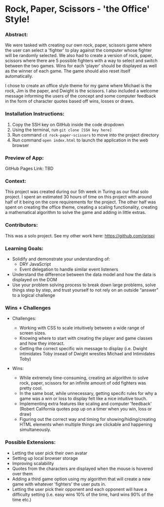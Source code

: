 # Rock, Paper, Scissors - 'the Office' Style!
### Abstract:
We were tasked with creating our own rock, paper, scissors game where the user can select a 'fighter' to play against the computer whose fighter will be randomly selected. We also had to create a version of rock, paper, scissors where there are 5 possible fighters with a way to select and switch between the two games. Wins for each 'player' should be displayed as well as the winner of each game. The game should also reset itself automatically.

I chose to create an office style theme for my game where Michael is the rock, Jim is the paper, and Dwight is the scissors. I also included a welcome message informing the users of the concept and some computer feedback in the form of character quotes based off wins, losses or draws.

### Installation Instructions:
1. Copy the SSH key on GitHub inside the code dropdown
1. Using the terminal, run `git clone [SSH key here]`
1. Run command `cd rock-paper-scissors` to move into the project directory
1. Run command `open index.html` to launch the application in the web browser

### Preview of App:
GitHub Pages Link: TBD

### Context:
This project was created during our 5th week in Turing as our final solo project. I spent an estimated 30 hours of time on this project with around half of it being on the core requirements for the project. The other half was spent on creating the office theme, creating a scaling functionality, creating a mathematical algorithm to solve the game and adding in little extras.

### Contributors:
This was a solo project. See my other work here: https://github.com/qrispi

### Learning Goals:
- Solidify and demonstrate your understanding of:
  - DRY JavaScript
  - Event delegation to handle similar event listeners
- Understand the difference between the data model and how the data is displayed on the DOM
- Use your problem solving process to break down large problems, solve things step by step, and trust yourself to not rely on an outside “answer” to a logical challenge

### Wins + Challenges
- Challenges:
  - Working with CSS to scale intuitively between a wide range of screen sizes.
  - Knowing where to start with creating the player and game classes and how they interact.
  - Getting the correct specific win message to display (i.e. Dwight intimidates Toby insead of Dwight wrestles Michael and Intimidates Toby)
  
- Wins:
  - While extremely time-consuming, creating an algorithm to solve rock, paper, scissors for an infinite amount of odd fighters was pretty cool.
  - In the same boat, while unnecessary, getting specifc rules for why a game was a win or loss to display felt like a nice intuitive touch.
  - Implementing extra features like scaling and computer 'feedback' (Robert California quotes pop up on a timer when you win, loss or draw)
  - Figuring out the correct way and timing for showing/hiding/creating HTML elements when multiple things are clickable and happening simultaneously.
  
### Possible Extensions:
- Letting the user pick their own avatar
- Setting up local browser storage
- Improving scalability
- Quotes from the characters are displayed when the mouse is hovered over them
- Adding a third game option using my algorithm that will create a new game with whatever 'fighters' the user puts in.
- Letting the user pick their opponent and each opponent will have a difficulty setting (i.e. easy wins 10% of the time, hard wins 90% of the time etc.)
